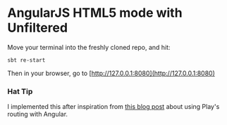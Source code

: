 # AngularJS HTML5 mode with Unfiltered

Move your terminal into the freshly cloned repo, and hit:

```
sbt re-start
```
Then in your browser, go to [http://127.0.0.1:8080](http://127.0.0.1:8080)

### Hat Tip

I implemented this after inspiration from [this blog post](http://pauldijou.fr/blog/2013/02/17/angularjs-routing-playframework/) about using Play's routing with Angular.


